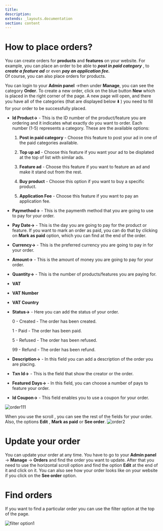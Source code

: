 ```yaml
---
title:
description:
extends: _layouts.documentation
section: content
---
```


# How to place orders?

You can create orders for **products** and **features** on your website.  For example, you can place an order to be able to  ***post in paid category*** , to ***create a feature ad*** or even ***pay an application fee.***  
Of course, you can also place orders for products.

You can login to your **Admin panel** ->then under **Manage**, you can see the category **Order**. To create a new order, click on the blue button **New**  which is placed in the right corner of the page. A new page will open, and there you have all of the categories (that are displayed below ⬇️ ) you need to fill for your order to be successfully placed.

- **Id Product->**  - This is the ID number of the product/feature you are ordering and it indicates what exactly do you want to order. Each number (1-5) represents a category. These are the available options:
 
    1. **Post in paid category** - Choose this feature to post your ad in one of the paid categories available.

    2. **Top up ad** - Choose this feature if you want your ad to be displated at the top of list with similar ads.

    3. **Feature ad** - Choose this feature if you want to feature an ad and make it stand out from the rest.

    4. **Buy product** - Choose this option if you want to buy a specific product.

    5. **Application Fee** - Choose this feature if you want to pay an application fee.

- **Paymethod->** - This is the paymenth method that you are going to use to pay for your order.
- **Pay Date->** - This is the day you are going to pay for the product or feature. If you want to mark an order as paid, you can do that by clicking on **Mark as paid** option, which you can find at the end of the order.

   
- **Currency->** - This is the preferred currency you are going to pay in for your order.

- **Amount->** - This is the amount of money you are going to pay for your order.

- **Quantity->** - This is the number of products/features you are paying for.

- **VAT**

- **VAT Number**

- **VAT Country**

- **Status->**  - Here you can add the status of your order.
  
    0 - Created - The order has been created.

    1 - Paid - The order has been paid.

    5 - Refused - The order has been refused.

    99 - Refund - The order has been refund.

   
- **Description->** - In this field you can add a description of the order you are placing.

- **Txn Id->** - This is the field that show the creator or the order.

- **Featured Days->** - In this field, you can choose a number of pays to feature your order.
   
- **Id Coupon->** - This field enables you to use a coupon for your order.


![order111](/assets/images/order111.png)


When you use the scroll , you can see the rest of the fields for your order. Also, the options  **Edit** , **Mark as paid** or **See order**.
![order2](/assets/images/order2.png)


# Update your order

You can update your order at any time. You have to go to your **Admin panel** -> **Manage** -> **Orders** and find the order you want to update. After that you need to use the horizontal scroll option and find the option
 **Edit** at the end of it and click on it. You can also see how your order looks like on your website if you click on the **See order** option.

# Find orders

If you want to find a particular order you can use the filter option at the top of the page. 

![filter option1](/assets/images/filter%20option1.png)
